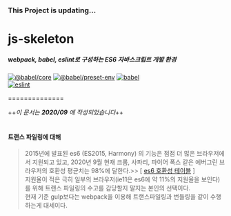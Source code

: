### This Project is updating...

# js-skeleton

##### webpack, babel, eslint로 구성하는 ES6 자바스크립트 개발 환경

[![@babel/core](https://img.shields.io/badge/%40babel%2Fcore-7.11.6-%2327C93F)]()
[![@babel/preset-env](https://img.shields.io/badge/%40babel%2Fpreset--env-7.11.5-%2327C93F)]()
[![babel](https://img.shields.io/badge/babel-6.23.0-%2327C93F)]()
<br>
[![eslint](https://img.shields.io/badge/eslint-7.8.1-%23FF5F56)]()

==============

++_이 문서는 **2020/09** 에 작성되었습니다_++<br><br>

#### 트랜스 파일링에 대해

> 2015년에 발표된 es6 (ES2015, Harmony) 의 기능은 점점 더 많은 브라우저에서 지원되고 있고,
> 2020년 9월 현재 크롬, 사파리, 파이어 폭스 같은 에버그린 브라우저의 호환성 평균치는 98%에 달한다.>> [ [es6 호환성 테이블](http://kangax.github.io/compat-table/es6/) ] <br>
> 지원율이 적은 극히 일부의 브라우저(ie11은 es6에 약 11%의 지원율을 보인다)를 위해 트랜스 파일링의 수고를 감당할지 말지는 본인의 선택이다.<br>
> 현재 기준 gulp보다는 webpack을 이용해 트랜스파일링과 번들링을 같이 수행하는게 대세이다.
